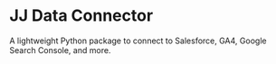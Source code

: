 # JJ Data Connector

A lightweight Python package to connect to Salesforce, GA4, Google Search Console, and more.